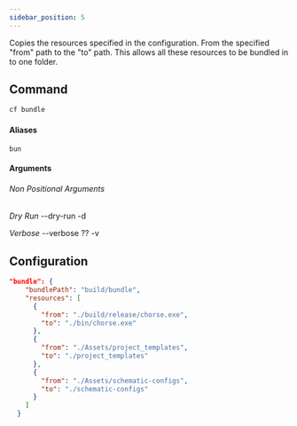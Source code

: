 ```yaml
---
sidebar_position: 5
---
```


Copies the resources specified in the configuration.
From the specified "from" path to the "to" path. This allows all these resources to be bundled in to one folder.

## Command

```bash
cf bundle
```

#### Aliases

`bun`

#### Arguments

###### Non Positional Arguments

_Dry Run_
--dry-run
-d

_Verbose_
--verbose ??
-v

## Configuration

```json
"bundle": {
    "bundlePath": "build/bundle",
    "resources": [
      {
        "from": "./build/release/chorse.exe",
        "to": "./bin/chorse.exe"
      },
      {
        "from": "./Assets/project_templates",
        "to": "./project_templates"
      },
      {
        "from": "./Assets/schematic-configs",
        "to": "./schematic-configs"
      }
    ]
  }
```
